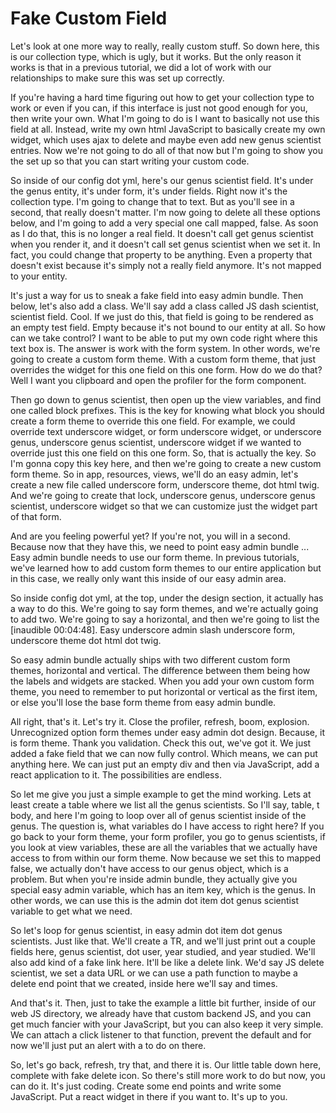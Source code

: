 # Fake Custom Field

Let's look at one more way to really, really custom stuff. So down here, this is our collection type, which is ugly, but it works. But the only reason it works is that in a previous tutorial, we did a lot of work with our relationships to make sure this was set up correctly.

If you're having a hard time figuring out how to get your collection type to work or even if you can, if this interface is just not good enough for you, then write your own. What I'm going to do is I want to basically not use this field at all. Instead, write my own html JavaScript to basically create my own widget, which uses ajax to delete and maybe even add new genus scientist entries. Now we're not going to do all of that now but I'm going to show you the set up so that you can start writing your custom code.

So inside of our config dot yml, here's our genus scientist field. It's under the genus entity, it's under form, it's under fields. Right now it's the collection type. I'm going to change that to text. But as you'll see in a second, that really doesn't matter. I'm now going to delete all these options below, and I'm going to add a very special one call mapped, false. As soon as I do that, this is no longer a real field. It doesn't call get genus scientist when you render it, and it doesn't call set genus scientist when we set it. In fact, you could change that property to be anything. Even a property that doesn't exist because it's simply not a really field anymore. It's not mapped to your entity.

It's just a way for us to sneak a fake field into easy admin bundle. Then below, let's also add a class. We'll say add a class called JS dash scientist, scientist field. Cool. If we just do this, that field is going to be rendered as an empty test field. Empty because it's not bound to our entity at all. So how can we take control? I want to be able to put my own code right where this text box is. The answer is work with the form system. In other words, we're going to create a custom form theme. With a custom form theme, that just overrides the widget for this one field on this one form. How do we do that? Well I want you clipboard and open the profiler for the form component.

Then go down to genus scientist, then open up the view variables, and find one called block prefixes. This is the key for knowing what block you should create a form theme to override this one field. For example, we could override text underscore widget, or form underscore widget, or underscore genus, underscore genus scientist, underscore widget if we wanted to override just this one field on this one form. So, that is actually the key. So I'm gonna copy this key here, and then we're going to create a new custom form theme. So in app, resources, views, we'll do an easy admin, let's create a new file called underscore form, underscore theme, dot html twig. And we're going to create that lock, underscore genus, underscore genus scientist, underscore widget so that we can customize just the widget part of that form.

And are you feeling powerful yet? If you're not, you will in a second. Because now that they have this, we need to point easy admin bundle ... Easy admin bundle needs to use our form theme. In previous tutorials, we've learned how to add custom form themes to our entire application but in this case, we really only want this inside of our easy admin area.

So inside config dot yml, at the top, under the design section, it actually has a way to do this. We're going to say form themes, and we're actually going to add two. We're going to say a horizontal, and then we're going to list the [inaudible 00:04:48]. Easy underscore admin slash underscore form, underscore theme dot html dot twig.

So easy admin bundle actually ships with two different custom form themes, horizontal and vertical. The difference between them being how the labels and widgets are stacked. When you add your own custom form theme, you need to remember to put horizontal or vertical as the first item, or else you'll lose the base form theme from easy admin bundle.

All right, that's it. Let's try it. Close the profiler, refresh, boom, explosion. Unrecognized option form themes under easy admin dot design. Because, it is form theme. Thank you validation. Check this out, we've got it. We just added a fake field that we can now fully control. Which means, we can put anything here. We can just put an empty div and then via JavaScript, add a react application to it. The possibilities are endless.

So let me give you just a simple example to get the mind working. Lets at least create a table where we list all the genus scientists. So I'll say, table, t body, and here I'm going to loop over all of genus scientist inside of the genus. The question is, what variables do I have access to right here? If you go back to your form theme, your form profiler, you go to genus scientists, if you look at view variables, these are all the variables that we actually have access to from within our form theme. Now because we set this to mapped false, we actually don't have access to our genus object, which is a problem. But when you're inside admin bundle, they actually give you special easy admin variable, which has an item key, which is the genus. In other words, we can use this is the admin dot item dot genus scientist variable to get what we need.

So let's loop for genus scientist, in easy admin dot item dot genus scientists. Just like that. We'll create a TR, and we'll just print out a couple fields here, genus scientist, dot user, year studied, and year studied. We'll also add kind of a fake link here. It'll be like a delete link. We'd say JS delete scientist, we set a data URL or we can use a path function to maybe a delete end point that we created, inside here we'll say and times.

And that's it. Then, just to take the example a little bit further, inside of our web JS directory, we already have that custom backend JS, and you can get much fancier with your JavaScript, but you can also keep it very simple. We can attach a click listener to that function, prevent the default and for now we'll just put an alert with a to do on there.

So, let's go back, refresh, try that, and there it is. Our little table down here, complete with fake delete icon. So there's still more work to do but now, you can do it. It's just coding. Create some end points and write some JavaScript. Put a react widget in there if you want to. It's up to you.

